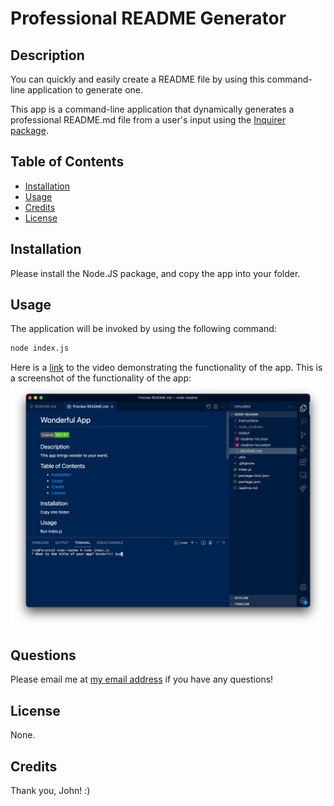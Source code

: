 # Professional README Generator

## Description
You can quickly and easily create a README file by using this command-line application to generate one.

This app is a command-line application that dynamically generates a professional README.md file from a user's input using the [Inquirer package](https://www.npmjs.com/package/inquirer).

## Table of Contents

- [Installation](#installation)
- [Usage](#usage)
- [Credits](#credits)
- [License](#license)
## Installation
Please install the Node.JS package, and copy the app into your folder.
## Usage
The application will be invoked by using the following command:

```bash
node index.js
```
Here is a [link](https://drive.google.com/file/d/16Mv5Pg6RdDstCJ52oOO7MnJ3Ynpy2_7_/view?usp=sharing) to the video demonstrating the functionality of the app. This is a screenshot of the functionality of the app: ![screenshot](./output/screenshot.png)
## Questions
Please email me at [my email address](ucsd.camp.21@ucsd.edu) if you have any questions!
## License
None.
## Credits
Thank you, John! :)